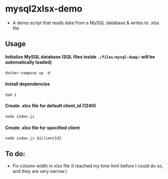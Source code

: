# mysql2xlsx-demo

- A demo script that reads data from a MySQL database & writes to .xlsx file


## Usage

#### Initialize MySQL database (SQL files inside `./files/mysql-dump/` will be automatically loaded)
```
docker-compose up -d
```

#### Install dependencies
```
npm i
```

#### Create .xlsx file for default client_id (1240)
```
node index.js
```

#### Create .xlsx file for specified client
```
node index.js ${clientId}
```

## To do:
- Fix column width in xlsx file (I reached my time limit before I could do so, and they are very narrow.)
